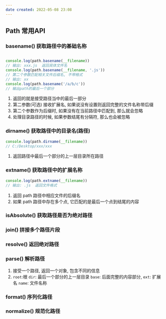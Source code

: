 ```yaml
---
date created: 2022-05-08 23:08
---
```


## Path 常用API

### basename() 获取路径中的基础名称

```jsx

console.log(path.basename(__filename))
// 输出: xxx.js  返回具体文件名
console.log(path.basename(__filename, '.js'))
// 第二个参数匹配相关文件后缀名, 不带格式
// 输出: xx
console.log(path.basename('/a/b/c'))
// 输出path的最后一个部分

```

1. 返回的就是接受路径当中的最后一部分
2. 第二参数(可选) 接收扩展名, 如果说没有设置则返回完整的文件名称带后缀
3. 第二个参数作为后缀时, 如果没有在当前路径中匹配到, 那么就会忽略
4. 处理目录路径的时候, 如果参数结尾有分隔符, 那么也会被忽略

### dirname() 获取路径中的目录名(路径)

```jsx
console.log(path.dirname(__filename))
// C:/Desktop/xxx/xxx
```

1. 返回路径中最后一个部分的上一层目录所在路径

### extname() 获取路径中的扩展名称

```jsx
console.log(path.extname(__filename))
// 输出: .js  返回文件格式
```

1. 返回 path 路径中相应文件的后缀名
2. 如果 path 路径中存在多个点, 它匹配的是最后一个点到结尾的内容

### isAbsolute() 获取路径是否为绝对路径

### join() 拼接多个路径片段

### resolve() 返回绝对路径

### parse() 解析路径

1. 接受一个路径, 返回一个对象, 包含不同的信息
2. `root`:根  `dir`: 最后一个部分的上一层目录 `base`: 后面完整的内容部分, `ext`: 扩展名 `name`: 文件名称

### format() 序列化路径

### normalize() 规范化路径
